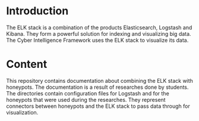 # Introduction

The ELK stack is a combination of the products Elasticsearch, Logstash and Kibana. They form a powerful solution for indexing and visualizing big data. The Cyber Intelligence Framework uses the ELK stack to visualize its data.

# Content

This repository contains documentation about combining the ELK stack with honeypots. The documentation is a result of researches done by students. The directories contain configuration files for Logstash and for the honeypots that were used during the researches. They represent connectors between honeypots and the ELK stack to pass data through for visualization.